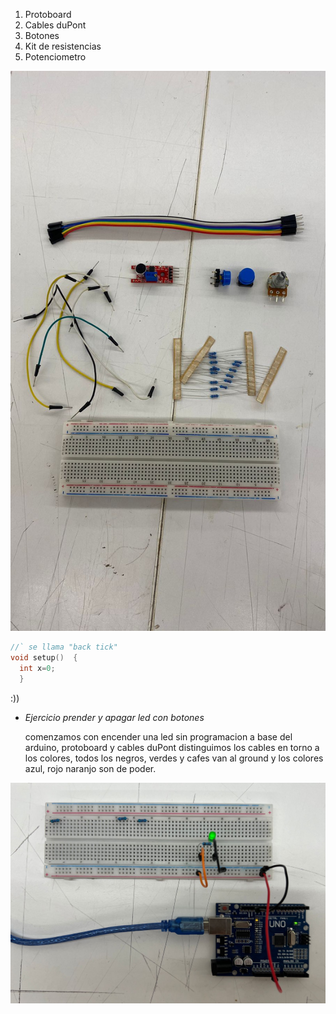 
1. Protoboard
1. Cables duPont
1. Botones
1. Kit de resistencias
1. Potenciometro

![materiales](./materiales.jpg)


```cpp
//` se llama "back tick"
void setup()  {
  int x=0;
  }
```
:))

* *Ejercicio prender y apagar led con botones*
  
  comenzamos con encender una led sin programacion a base del arduino, protoboard y cables duPont
distinguimos los cables en torno a los colores, todos los negros, verdes y cafes van al ground y los colores azul, rojo naranjo son de poder.

![materiales](./1ledprendida1.jpg)


